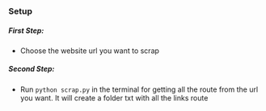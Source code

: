 ### Setup

##### First Step:

- Choose the website url you want to scrap


##### Second Step:

- Run `python scrap.py` in the terminal for getting all the route from the url you want. It will create a folder txt with all the links route
